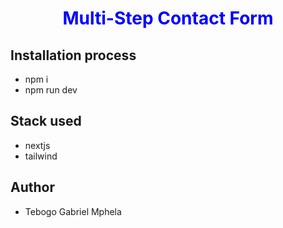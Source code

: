 <h1 align="center" style="color: Blue;">Multi-Step Contact Form</h1>


## Installation process

 - npm i
 - npm run dev

 ## Stack used 
  - nextjs
  - tailwind

 ## Author 
  - Tebogo Gabriel Mphela